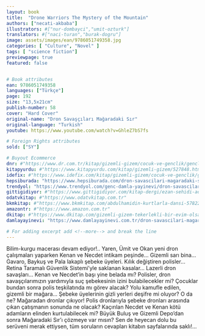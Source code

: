```yaml
---
layout: book
title:  "Drone Warriors The Mystery of the Mountain"
authors: ["necati-akbaba"]
illustrators: #["nur-dombayci","umit-ozturk"]
translators: #["naci-turan","burak-dogru"]
image: assets/images/ean/9786051749358.jpg
categories: [ "Culture", "Novel" ]
tags: [ "science fiction"]
previewpage: true
featured: false


# Book attributes
ean: 9786051749358
languages: ["Türkçe"]
page: 192
size: "13,5x21cm"
publish-number: 58
cover: "Hard Cover"
original-name: "Dron Savaşçıları Mağaradaki Sır"
original-language: "Turkish"
youtube: https://www.youtube.com/watch?v=GhleZ7bS7fs

# Foreign Rights attributes
sold: ["SY"]

# Buyout Ecommerce
dnr: #"https://www.dr.com.tr/kitap/gizemli-gizem/cocuk-ve-genclik/genclik-10-yas/roman-oyku/urunno=0001857499001"
kitapyurdu: #"https://www.kitapyurdu.com/kitap/gizemli-gizem/527848.html&filter_name=Gizemli+Gizem"
idefix: #"https://www.idefix.com/kitap/gizemli-gizem/cocuk-ve-genclik/genclik-10-yas/roman-oyku/urunno=0001857499001"
hepsiburada: "https://www.hepsiburada.com/dron-savascilari-magaradaki-sir-necati-akbaba-p-HBV00000Y1FR7"
trendyol: "https://www.trendyol.com/genc-damla-yayinevi/dron-savascilari-magaradaki-sir-p-39629129"
gittigidiyor: #"https://www.gittigidiyor.com/kitap-dergi/ezan-sehidi-adnan-menderes_pdp_732728793"
odatvkitap: #"https://www.odatvkitap.com.tr"
bkmkitap: #"https://www.bkmkitap.com/abdulhamidin-kurtlarla-dansi-578226"
amazontr: #"https://www.amazon.com.tr"
dkitap: #"https://www.dkitap.com/gizemli-gizem-tekerlekli-bir-evim-olsa"
damlayayinevi: "https://www.damlayayinevi.com.tr/dron-savascilari-magaradaki-sir"

# For adding excerpt add <!--more--> and break the line
---
```

Bilim-kurgu macerası
devam ediyor!..
Yaren, Ümit
ve Okan yeni dron
çalışmaları yaparken Kenan ve
Necdet intikam peşinde...
Gizemli sarı bina... Gavaro, Baykuş ve Pala lakaplı şebeke üyeleri.
Kılık değiştiren polisler... Retina Taramalı Güvenlik Sistemi’yle
saklanan kasalar... Lazerli dron savaşları...
Kenan ve Necdet’in başı yine belada mı? Polisler, dron savaşçılarımızın yardımıyla suç şebekesinin izini bulabilecekler mi?
Çocuklar bundan sonra polis teşkilatında mı görev alacak?
Yolu kamufle edilen, gizemli bir mağara... Şebeke üyelerinin
gizli yerleri deşifre mi oluyor? O da ne? Mağaradan dronlar çıkıyor! Polis dronlarıyla şebeke dronları arasında çıkan çatışmanın
sonunda ne olacak? Kaçırılan Necdet ve Kenan kötü adamların
elinden kurtulabilecek mi?
Büyük Buluş ve Gizemli Depo’dan sonra Mağaradaki
Sır’ı çözmeye var mısın?
Sen de heyecan dolu bu serüveni
merak ettiysen, tüm soruların cevapları
kitabın sayfalarında saklı!...
<!--more--> 